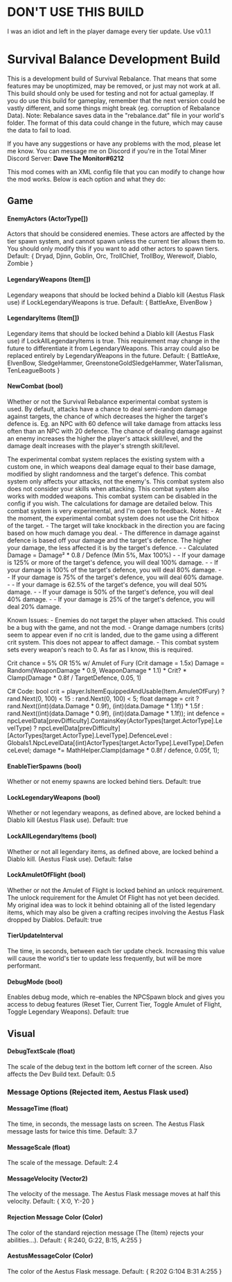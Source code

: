 # DON'T USE THIS BUILD

I was an idiot and left in the player damage every tier update. Use v0.1.1

# Survival Balance Development Build

This is a development build of Survival Rebalance. That means that some features may be unoptimized, may be removed, or just may not work at all.
This build should only be used for testing and not for actual gameplay. If you do use this build for gameplay, remember that the next version could be vastly different, and some things might break (eg. corruption of Rebalance Data).
Note: Rebalance saves data in the "rebalance.dat" file in your world's folder. The format of this data could change in the future, which may cause the data to fail to load.

If you have any suggestions or have any problems with the mod, please let me know. You can message me on Discord if you're in the Total Miner Discord Server: **Dave The Monitor#6212**

This mod comes with an XML config file that you can modify to change how the mod works. Below is each option and what they do:

## Game

#### EnemyActors (ActorType\[\])

Actors that should be considered enemies. These actors are affected by the tier spawn system, and cannot spawn unless the current tier allows them to. You should only modify this if you want to add other actors to spawn tiers.
Default: { Dryad, Djinn, Goblin, Orc, TrollChief, TrollBoy, Werewolf, Diablo, Zombie }

#### LegendaryWeapons (Item\[\])

Legendary weapons that should be locked behind a Diablo kill (Aestus Flask use) if LockLegendaryWeapons is true.
Default: { BattleAxe, ElvenBow }

#### LegendaryItems (Item\[\])

Legendary items that should be locked behind a Diablo kill (Aestus Flask use) if LockAllLegendaryItems is true.
This requirement may change in the future to differentiate it from LegendaryWeapons.
This array could also be replaced entirely by LegendaryWeapons in the future.
Default: { BattleAxe, ElvenBow, SledgeHammer, GreenstoneGoldSledgeHammer, WaterTalisman, TenLeagueBoots }

#### NewCombat (bool)

Whether or not the Survival Rebalance experimental combat system is used.
By default, attacks have a chance to deal semi-random damage against targets, the chance of which decreases the higher the target's defence is. Eg. an NPC with 60 defence will take damage from attacks less often than an NPC with 20 defence. The chance of dealing damage against an enemy increases the higher the player's attack skill/level, and the damage dealt increases with the player's strength skill/level.

The experimental combat system replaces the existing system with a custom one, in which weapons deal damage equal to their base damage, modified by slight randomness and the target's defence. This combat system only affects your attacks, not the enemy's. This combat system also does not consider your skills when attacking. This combat system also works with modded weapons. This combat system can be disabled in the config if you wish. The calculations for damage are detailed below.
This combat system is very experimental, and I'm open to feedback.
Notes:
 \- At the moment, the experimental combat system does not use the Crit hitbox of the target.
 \- The target will take knockback in the direction you are facing based on how much damage you deal.
 \- The difference in damage against defence is based off your damage and the target's defence. The higher your damage, the less affected it is by the target's defence.
 \- \- Calculated Damage = Damage² * 0.8 / Defence (Min 5%, Max 100%)
 \- \- If your damage is 125% or more of the target's defence, you will deal 100% damage.
 \- \- If your damage is 100% of the target's defence, you will deal 80% damage.
 \- \- If your damage is 75% of the target's defence, you will deal 60% damage.
 \- \- If your damage is 62.5% of the target's defence, you will deal 50% damage.
 \- \- If your damage is 50% of the target's defence, you will deal 40% damage.
 \- \- If your damage is 25% of the target's defence, you will deal 20% damage.

Known Issues:
 \- Enemies do not target the player when attacked. This could be a bug with the game, and not the mod.
 \- Orange damage numbers (crits) seem to appear even if no crit is landed, due to the game using a different crit system. This does not appear to affect damage.
 \- This combat system sets every weapon's reach to 0. As far as I know, this is required.

Crit chance = 5% OR 15% w/ Amulet of Fury (Crit damage = 1.5x)
Damage = Random(WeaponDamage * 0.9, WeaponDamage * 1.1) * Crit? * Clamp(Damage * 0.8f / TargetDefence, 0.05, 1)

C# Code:
bool crit = player.IsItemEquippedAndUsable(Item.AmuletOfFury) ? rand.Next(0, 100) < 15 : rand.Next(0, 100) < 5;
float damage = crit ? rand.Next((int)(data.Damage * 0.9f), (int)(data.Damage * 1.1f)) * 1.5f : rand.Next((int)(data.Damage * 0.9f), (int)(data.Damage * 1.1f));
int defence = npcLevelData\[prevDifficulty\].ContainsKey(ActorTypes\[target.ActorType\].LevelType) ? npcLevelData\[prevDifficulty\]\[ActorTypes\[target.ActorType\].LevelType\].DefenceLevel : Globals1.NpcLevelData\[(int)ActorTypes\[target.ActorType\].LevelType\].DefenceLevel;
damage *= MathHelper.Clamp(damage * 0.8f / defence, 0.05f, 1);

#### EnableTierSpawns (bool)

Whether or not enemy spawns are locked behind tiers.
Default: true

#### LockLegendaryWeapons (bool)

Whether or not legendary weapons, as defined above, are locked behind a Diablo kill (Aestus Flask use).
Default: true

#### LockAllLegendaryItems (bool)

Whether or not all legendary items, as defined above, are locked behind a Diablo kill. (Aestus Flask use).
Default: false

#### LockAmuletOfFlight (bool)

Whether or not the Amulet of Flight is locked behind an unlock requirement.
The unlock requirement for the Amulet Of Flight has not yet been decided. My original idea was to lock it behind obtaining all of the listed legendary items, which may also be given a crafting recipes involving the Aestus Flask dropped by Diablos.
Default: true

#### TierUpdateInterval

The time, in seconds, between each tier update check. Increasing this value will cause the world's tier to update less frequently, but will be more performant.

#### DebugMode (bool)

Enables debug mode, which re-enables the NPCSpawn block and gives you access to debug features (Reset Tier, Current Tier, Toggle Amulet of Flight, Toggle Legendary Weapons).
Default: true

## Visual

#### DebugTextScale (float)

The scale of the debug text in the bottom left corner of the screen. Also affects the Dev Build text.
Default: 0.5

### Message Options (Rejected item, Aestus Flask used)

#### MessageTime (float)

The time, in seconds, the message lasts on screen. The Aestus Flask message lasts for twice this time.
Default: 3.7

#### MessageScale (float)

The scale of the message.
Default: 2.4

#### MessageVelocity (Vector2)

The velocity of the message. The Aestus Flask message moves at half this velocity.
Default: { X:0, Y:-20 }

#### Rejection Message Color (Color)

The color of the standard rejection message (The {Item} rejects your abilities...).
Default: { R:240, G:22, B:15, A:255 }

#### AestusMessageColor (Color)

The color of the Aestus Flask message.
Default: { R:202 G:104 B:31 A:255 }
